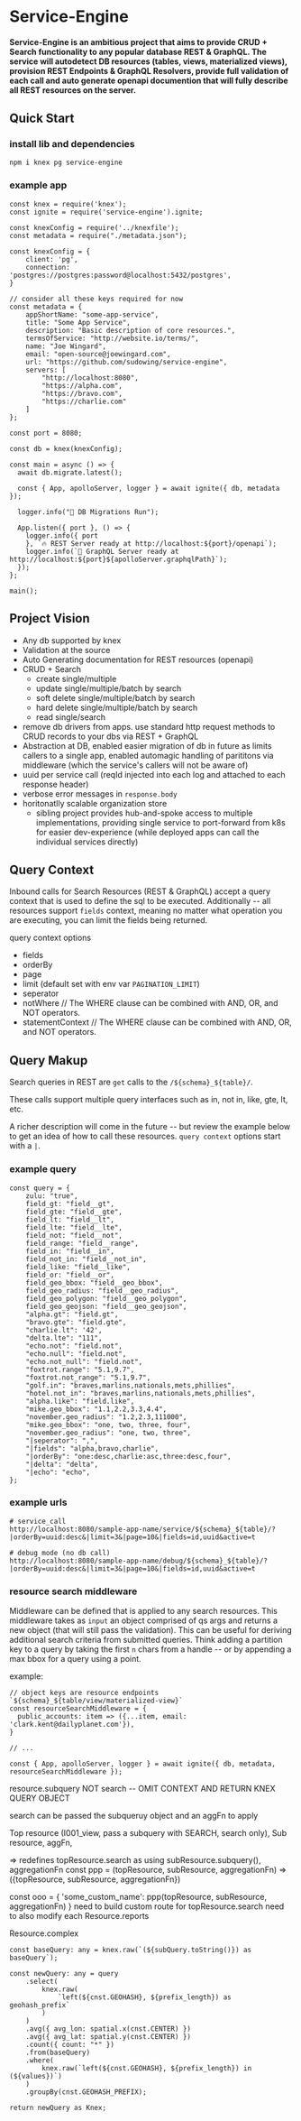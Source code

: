 # Service-Engine

#### Service-Engine is an ambitious project that aims to provide CRUD + Search functionality to any popular database REST & GraphQL. The service will autodetect DB resources (tables, views, materialized views), provision REST Endpoints & GraphQL Resolvers, provide full validation of each call and auto generate openapi documention that will fully describe all REST resources on the server.

## Quick Start

### install lib and dependencies
```
npm i knex pg service-engine
```

### example app
```
const knex = require('knex');
const ignite = require('service-engine').ignite;

const knexConfig = require('../knexfile');
const metadata = require("./metadata.json");

const knexConfig = {
    client: 'pg',
    connection: 'postgres://postgres:password@localhost:5432/postgres',
}

// consider all these keys required for now
const metadata = {
    appShortName: "some-app-service",
    title: "Some App Service",
    description: "Basic description of core resources.",
    termsOfService: "http://website.io/terms/",
    name: "Joe Wingard",
    email: "open-source@joewingard.com",
    url: "https://github.com/sudowing/service-engine",
    servers: [
        "http://localhost:8080",
        "https://alpha.com",
        "https://bravo.com",
        "https://charlie.com"
    ]
};

const port = 8080;

const db = knex(knexConfig);

const main = async () => {
  await db.migrate.latest();

  const { App, apolloServer, logger } = await ignite({ db, metadata });

  logger.info("🔧 DB Migrations Run");

  App.listen({ port }, () => {
    logger.info({ port 
    }, `🔥 REST Server ready at http://localhost:${port}/openapi`);
    logger.info(`🚀 GraphQL Server ready at http://localhost:${port}${apolloServer.graphqlPath}`);
  });
};

main();
```

## Project Vision

 - Any db supported by knex
 - Validation at the source
 - Auto Generating documentation for REST resources (openapi)
 - CRUD + Search
   - create single/multiple
   - update single/multiple/batch by search
   - soft delete single/multiple/batch by search
   - hard delete single/multiple/batch by search
   - read single/search
 - remove db drivers from apps. use standard http request methods to CRUD records to your dbs via REST + GraphQL
  - Abstraction at DB, enabled easier migration of db in future as limits callers to a single app, enabled automagic handling of parititons via middleware (which the service's callers will not be aware of)
- uuid per service call (reqId injected into each log and attached to each response header)
- verbose error messages in `response.body`
- horitonatlly scalable organization store
  - sibling project provides hub-and-spoke access to multiple implementations, providing single service to port-forward from k8s for easier dev-experience (while deployed apps can call the individual services directly)



## Query Context

Inbound calls for Search Resources (REST & GraphQL) accept a query context that is used to define the sql to be executed. Additionally -- all resources support `fields` context, meaning no matter what operation you are executing, you can limit the fields being returned.

query context options
 - fields
 - orderBy
 - page
 - limit (default set with env var `PAGINATION_LIMIT`)
 - seperator
 - notWhere // The WHERE clause can be combined with AND, OR, and NOT operators.
 - statementContext // The WHERE clause can be combined with AND, OR, and NOT operators.

## Query Makup

Search queries in REST are `get` calls to the `/${schema}_${table}/`.

These calls support multiple query interfaces such as in, not in, like, gte, lt, etc.

A richer description will come in the future -- but review the example below to get an idea of how to call these resources. `query context` options start with a `|`.

### example query

```
const query = {
    zulu: "true",
    field_gt: "field__gt",
    field_gte: "field__gte",
    field_lt: "field__lt",
    field_lte: "field__lte",
    field_not: "field__not",
    field_range: "field__range",
    field_in: "field__in",
    field_not_in: "field__not_in",
    field_like: "field__like",
    field_or: "field__or",
    field_geo_bbox: "field__geo_bbox",
    field_geo_radius: "field__geo_radius",
    field_geo_polygon: "field__geo_polygon",
    field_geo_geojson: "field__geo_geojson",
    "alpha.gt": "field.gt",
    "bravo.gte": "field.gte",
    "charlie.lt": '42',
    "delta.lte": "111",
    "echo.not": "field.not",
    "echo.null": "field.not",
    "echo.not_null": "field.not",
    "foxtrot.range": "5.1,9.7",
    "foxtrot.not_range": "5.1,9.7",
    "golf.in": "braves,marlins,nationals,mets,phillies",
    "hotel.not_in": "braves,marlins,nationals,mets,phillies",
    "alpha.like": "field.like",
    "mike.geo_bbox": "1.1,2.2,3.3,4.4",
    "november.geo_radius": "1.2,2.3,111000",
    "mike.geo_bbox": "one, two, three, four",
    "november.geo_radius": "one, two, three",
    "|seperator": ",",
    "|fields": "alpha,bravo,charlie",
    "|orderBy": "one:desc,charlie:asc,three:desc,four",
    "|delta": "delta",
    "|echo": "echo",
};
```

### example urls
```
# service_call
http://localhost:8080/sample-app-name/service/${schema}_${table}/?|orderBy=uuid:desc&|limit=3&|page=10&|fields=id,uuid&active=t

# debug mode (no db call)
http://localhost:8080/sample-app-name/debug/${schema}_${table}/?|orderBy=uuid:desc&|limit=3&|page=10&|fields=id,uuid&active=t
```

### resource search middleware
Middleware can be defined that is applied to any search resources. This middleware takes as `input` an object comprised of qs args and returns a new object (that will still pass the validation). This can be useful for deriving additional search criteria from submitted queries. Think adding a partition key to a query by taking the first `n` chars from a handle -- or by appending a max bbox for a query using a point.

example:
```
// object keys are resource endpoints `${schema}_${table/view/materialized-view}`
const resourceSearchMiddleware = {
  public_accounts: item => ({...item, email: 'clark.kent@dailyplanet.com'}),
}

// ...

const { App, apolloServer, logger } = await ignite({ db, metadata, resourceSearchMiddleware });
```







resource.subquery NOT search -- OMIT CONTEXT AND RETURN KNEX QUERY OBJECT

search can be passed the subqueruy object and an aggFn to apply


Top resource (I001_view, pass a subquery with SEARCH, search only), Sub resource, aggFn,

=> redefines topResource.search as using subResource.subquery(), aggregationFn
const ppp = (topResource, subResource, aggregationFn) => ({topResource, subResource, aggregationFn})


const ooo = {
  'some_custom_name': ppp(topResource, subResource, aggregationFn)
}
need to build custom route for topResource.search
need to also modify each Resource.reports

Resource.complex



    const baseQuery: any = knex.raw(`(${subQuery.toString()}) as baseQuery`);

    const newQuery: any = query
        .select(
            knex.raw(
                `left(${cnst.GEOHASH}, ${prefix_length}) as geohash_prefix`
            )
        )
        .avg({ avg_lon: spatial.x(cnst.CENTER) })
        .avg({ avg_lat: spatial.y(cnst.CENTER) })
        .count({ count: "*" })
        .from(baseQuery)
        .where(
            knex.raw(`left(${cnst.GEOHASH}, ${prefix_length}) in (${values})`)
        )
        .groupBy(cnst.GEOHASH_PREFIX);

    return newQuery as Knex;